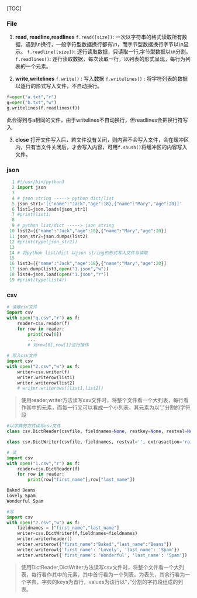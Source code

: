 [TOC]

### File

1. **read, readline,readlines**
`f.read([size])`: 一次以字符串的格式读取所有数据，遇到\n换行，一般字符型数据换行都有\n，而字节型数据换行字节以\n显示。
`f.readline([size])`: 逐行读取数据，只读取一行,字节型数据以\n分割。
`f.readlines()`: 逐行读取数据，每次读取一行，以列表的形式呈现，每行为列表的一个元素。

2. **write,writelines**
`f.write()` : 写入数据
`f.writelines()` : 将字符列表的数据以逐行的形式写入文件，不自动换行。
```python
f=open("a.txt","r")
g=open("b.txt","w")
g.writelines(f.readlines(f))
```
此会得到与a相同的文件，由于writelines不自动换行，但readlines会把换行符写入

3. **close**
打开文件写入后，若文件没有关闭，则内容不会写入文件，会在缓冲区内，只有当文件关闭后，才会写入内容，可用`f.shush()`将缓冲区的内容写入文件。

### json
```python
  1 #!/usr/bin/python3
  2 import json
  3 
  4 # json string -----> python dict/list
  5 json_str1='[{"name":"Jack","age":18},{"name":"Mary","age":20}]'
  6 list1=json.loads(json_str1)
  7 #print(list1)
  8 
  9 # python list/dict -----> json string
 10 list2=[{"name":"Jack","age":18},{"name":"Mary","age":20}]
 11 json_str2=json.dumps(list2)
 12 #print(type(json_str2))
 13 
 14 # 将python list/dict 以json string的形式写入文件与读取
 15 
 16 list3=[{"name":"Jack","age":18},{"name":"Mary","age":20}]
 17 json.dump(list3,open("1.json","w"))
 18 list4=json.load(open("1.json","r"))
 19 #print(type(list4))

```

### csv
```python
# 读取csv文件
import csv
with open("q.csv","r") as f:
    reader=csv.reader(f)
    for row in reader:
        print(row[0])
        ...
        # 对row[0],row[1]进行操作

# 写入csv文件
import csv
with open("2.csv","w") as f:
    writer=csv.writer(f)
    writer.writerow(list1)
    writer.writerow(list2)
    # writer.writerows([list1,list2])
```

> 使用reader,writer方法读写csv文件时，将整个文件看一个大列表，每行看作其中的元素，而每一行又可以看成一个小列表，其元素为以","分割的字符段

```python
#以字典的方式读写csv文件
class csv.DictReader(csvfile, fieldnames=None, restkey=None, restval=None, dialect='excel', *args, **kwds)

class csv.DictWriter(csvfile, fieldnames, restval='', extrasaction='raise', dialect='excel', *args, **kwds)
```
```python
# 读
import csv
with open("1.csv","r") as f:
    reader=csv.DictReader(f)
    for row in reader:
        print(row["first_name"],row["last_name"])

Baked Beans
Lovely Spam
Wonderful Spam

#写
import csv
with open("2.csv","w") as f:
    fieldnames = ["first_name","last_name"]
    writer=csv.DictWriter(f,fieldnames=fieldnames)
    writer.writerheader()
    writer.writerow({"first_name":"Baked","last_name":"Beans"})
    writer.writerow({'first_name': 'Lovely', 'last_name': 'Spam'})
    writer.writerow({'first_name': 'Wonderful', 'last_name': 'Spam'})
```
> 使用DictReader,DictWriter方法读写csv文件时，将整个文件看一个大列表，每行看作其中的元素，其中首行看为一个列表，为表头，其余行看为一个字典，字典的keys为首行，values为该行以“，”分割的字符段组成的列表。